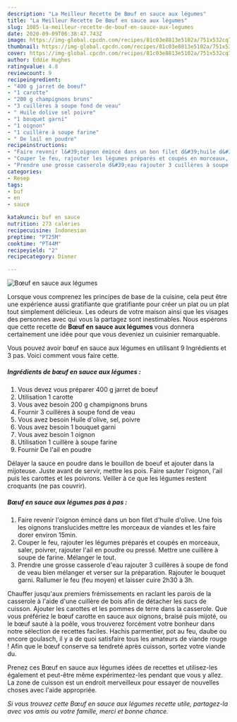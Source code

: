 ```yaml
---
description: "La Meilleur Recette De Bœuf en sauce aux légumes"
title: "La Meilleur Recette De Bœuf en sauce aux légumes"
slug: 1085-la-meilleur-recette-de-bouf-en-sauce-aux-legumes
date: 2020-09-09T06:38:47.743Z
image: https://img-global.cpcdn.com/recipes/81c03e8813e5102a/751x532cq70/boeuf-en-sauce-aux-legumes-photo-principale-de-la-recette.jpg
thumbnail: https://img-global.cpcdn.com/recipes/81c03e8813e5102a/751x532cq70/boeuf-en-sauce-aux-legumes-photo-principale-de-la-recette.jpg
cover: https://img-global.cpcdn.com/recipes/81c03e8813e5102a/751x532cq70/boeuf-en-sauce-aux-legumes-photo-principale-de-la-recette.jpg
author: Eddie Hughes
ratingvalue: 4.8
reviewcount: 9
recipeingredient:
- "400 g jarret de boeuf"
- "1 carotte"
- "200 g champignons bruns"
- "3 cuillères à soupe fond de veau"
- " Huile dolive sel poivre"
- "1 bouquet garni"
- "1 oignon"
- "1 cuillère à soupe farine"
- " De lail en poudre"
recipeinstructions:
- "Faire revenir l&#39;oignon émincé dans un bon filet d&#39;huile d&#39;olive. Une fois les oignons translucides mettre les morceaux de viandes et les faire dorer environ 15min."
- "Couper le feu, rajouter les légumes préparés et coupés en morceaux, saler, poivrer, rajouter l&#39;ail en poudre ou pressé. Mettre une cuillère à soupe de farine. Mélanger le tout."
- "Prendre une grosse casserole d&#39;eau rajouter 3 cuillères à soupe de fond de veau bien mélanger et verser sur la préparation. Rajouter le bouquet garni. Rallumer le feu (feu moyen) et laisser cuire 2h30 à 3h."
categories:
- Resep
tags:
- buf
- en
- sauce

katakunci: buf en sauce 
nutrition: 273 calories
recipecuisine: Indonesian
preptime: "PT25M"
cooktime: "PT44M"
recipeyield: "2"
recipecategory: Dinner

---
```



![Bœuf en sauce aux légumes](https://img-global.cpcdn.com/recipes/81c03e8813e5102a/751x532cq70/boeuf-en-sauce-aux-legumes-photo-principale-de-la-recette.jpg)

Lorsque vous comprenez les principes de base de la cuisine, cela peut être une expérience aussi gratifiante que gratifiante pour créer un plat ou un plat tout simplement délicieux. Les odeurs de votre maison ainsi que les visages des personnes avec qui vous la partagez sont inestimables. Nous espérons que cette recette de <strong> Bœuf en sauce aux légumes </strong> vous donnera certainement une idée pour que vous deveniez un cuisinier remarquable.

<!--inarticleads1-->

Vous pouvez avoir bœuf en sauce aux légumes en utilisant 9 Ingrédients et 3 pas. Voici comment vous faire cette.

##### Ingrédients de bœuf en sauce aux légumes :

1. Vous devez vous préparer 400 g jarret de boeuf
1. Utilisation 1 carotte
1. Vous avez besoin 200 g champignons bruns
1. Fournir 3 cuillères à soupe fond de veau
1. Vous avez besoin  Huile d&#39;olive, sel, poivre
1. Vous avez besoin 1 bouquet garni
1. Vous avez besoin 1 oignon
1. Utilisation 1 cuillère à soupe farine
1. Fournir  De l&#39;ail en poudre


Délayer la sauce en poudre dans le bouillon de boeuf et ajouter dans la mijoteuse. Juste avant de servir, mettre les pois. Faire sauter l&#39;oignon, l&#39;ail puis les carottes et les poivrons. Veiller à ce que les légumes restent croquants (ne pas couvrir). 

<!--inarticleads2-->

##### Bœuf en sauce aux légumes pas à pas :

1. Faire revenir l&#39;oignon émincé dans un bon filet d&#39;huile d&#39;olive. Une fois les oignons translucides mettre les morceaux de viandes et les faire dorer environ 15min.
1. Couper le feu, rajouter les légumes préparés et coupés en morceaux, saler, poivrer, rajouter l&#39;ail en poudre ou pressé. Mettre une cuillère à soupe de farine. Mélanger le tout.
1. Prendre une grosse casserole d&#39;eau rajouter 3 cuillères à soupe de fond de veau bien mélanger et verser sur la préparation. Rajouter le bouquet garni. Rallumer le feu (feu moyen) et laisser cuire 2h30 à 3h.


Chauffer jusqu&#39;aux premiers frémissements en raclant les parois de la casserole à l&#39;aide d&#39;une cuillère de bois afin de détacher les sucs de cuisson. Ajouter les carottes et les pommes de terre dans la casserole. Que vous préfériez le bœuf carotte en sauce aux oignons, braisé puis mijoté, ou le bœuf sauté à la poêle, vous trouverez forcément votre bonheur dans notre sélection de recettes faciles. Hachis parmentier, pot au feu, daube ou encore goulasch, il y a de quoi satisfaire tous les amateurs de viande rouge ! Afin que le bœuf conserve sa tendreté après cuisson, sortez votre viande du. 

<!--inarticleads1-->

<p>
Prenez ces Bœuf en sauce aux légumes idées de recettes et utilisez-les également et peut-être même expérimentez-les pendant que vous y allez. La zone de cuisson est un endroit merveilleux pour essayer de nouvelles choses avec l'aide appropriée.
</p>

<p>
<i>Si vous trouvez cette Bœuf en sauce aux légumes recette utile, partagez-la avec vos amis ou votre famille, merci et bonne chance.</i>
</p>
